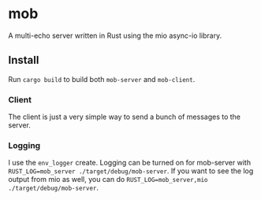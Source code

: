 # mob

A multi-echo server written in Rust using the mio async-io library.

## Install

Run `cargo build` to build both `mob-server` and `mob-client`.

### Client

The client is just a very simple way to send a bunch of messages to the server.

### Logging

I use the `env_logger` create. Logging can be turned on for mob-server with `RUST_LOG=mob_server ./target/debug/mob-server`. If you want to see the log output from mio as well, you can do `RUST_LOG=mob_server,mio ./target/debug/mob-server`.
